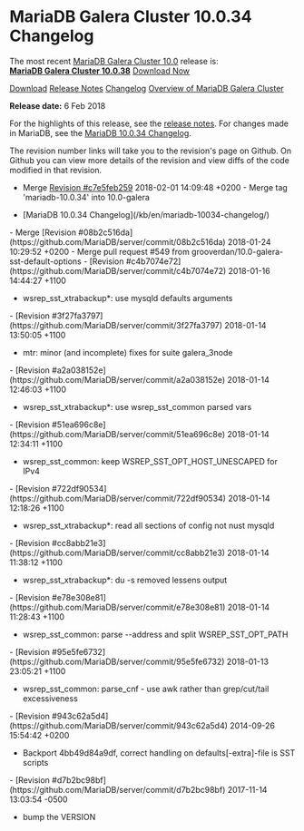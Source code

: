 # MariaDB Galera Cluster 10.0.34 Changelog

The most recent [MariaDB Galera Cluster 10.0](/kb/en/galera/) release is:<br>
<span class="cstm-style lead"><strong>[MariaDB Galera Cluster 10.0.38](/replication/galera-cluster/mariadb-galera-cluster-releases/mariadb-galera-100-release-notes/mariadb-galera-cluster-10038-release-notes)</strong> [Download<span>&nbsp;</span>Now](https://downloads.mariadb.org/mariadb-galera/10.0)</span>

[Download](http://downloads.mariadb.org/mariadb-galera/10.0.34)
[Release Notes](/replication/galera-cluster/mariadb-galera-cluster-releases/mariadb-galera-100-release-notes/mariadb-galera-cluster-10034-release-notes)
[Changelog](/replication/galera-cluster/mariadb-galera-cluster-releases/mariadb-galera-100-changelogs/mariadb-galera-cluster-10034-changelog)
[Overview of MariaDB Galera Cluster](/replication/galera-cluster/what-is-mariadb-galera-cluster)

<strong>Release date:</strong>  6 Feb 2018

For the highlights of this release, see the
[release notes](/replication/galera-cluster/mariadb-galera-cluster-releases/mariadb-galera-100-release-notes/mariadb-galera-cluster-10034-release-notes).
For changes made in MariaDB, see the [MariaDB 10.0.34 Changelog](/kb/en/mariadb-10034-changelog/).

The revision number links will take you to the revision's page on Github. On
Github you can view more details of the revision and view diffs of the code
modified in that revision.

- <span class="cstm-style merge">Merge [Revision #c7e5feb259](https://github.com/MariaDB/server/commit/c7e5feb259) 2018-02-01 14:09:48 +0200 - Merge tag 'mariadb-10.0.34' into 10.0-galera</span>
<ul start="1"><li>[MariaDB 10.0.34 Changelog](/kb/en/mariadb-10034-changelog/)
</li></ul>
- <span class="cstm-style merge">Merge [Revision #08b2c516da](https://github.com/MariaDB/server/commit/08b2c516da) 2018-01-24 10:29:52 +0200 - Merge pull request #549 from grooverdan/10.0-galera-sst-default-options</span>
- [Revision #c4b7074e72](https://github.com/MariaDB/server/commit/c4b7074e72)
<span class="cstm-style datetime">2018-01-16 14:44:27 +1100</span>
<ul start="1"><li>wsrep_sst_xtrabackup*: use mysqld defaults arguments
</li></ul>
- [Revision #3f27fa3797](https://github.com/MariaDB/server/commit/3f27fa3797)
<span class="cstm-style datetime">2018-01-14 13:50:05 +1100</span>
<ul start="1"><li>mtr: minor (and incomplete) fixes for suite galera_3node
</li></ul>
- [Revision #a2a038152e](https://github.com/MariaDB/server/commit/a2a038152e)
<span class="cstm-style datetime">2018-01-14 12:46:03 +1100</span>
<ul start="1"><li>wsrep_sst_xtrabackup*: use wsrep_sst_common parsed vars
</li></ul>
- [Revision #51ea696c8e](https://github.com/MariaDB/server/commit/51ea696c8e)
<span class="cstm-style datetime">2018-01-14 12:34:11 +1100</span>
<ul start="1"><li>wsrep_sst_common: keep WSREP_SST_OPT_HOST_UNESCAPED for IPv4
</li></ul>
- [Revision #722df90534](https://github.com/MariaDB/server/commit/722df90534)
<span class="cstm-style datetime">2018-01-14 12:18:26 +1100</span>
<ul start="1"><li>wsrep_sst_xtrabackup*: read all sections of config not nust mysqld
</li></ul>
- [Revision #cc8abb21e3](https://github.com/MariaDB/server/commit/cc8abb21e3)
<span class="cstm-style datetime">2018-01-14 11:38:12 +1100</span>
<ul start="1"><li>wsrep_sst_xtrabackup*: du -s removed lessens output
</li></ul>
- [Revision #e78e308e81](https://github.com/MariaDB/server/commit/e78e308e81)
<span class="cstm-style datetime">2018-01-14 11:28:43 +1100</span>
<ul start="1"><li>wsrep_sst_common: parse --address and split WSREP_SST_OPT_PATH
</li></ul>
- [Revision #95e5fe6732](https://github.com/MariaDB/server/commit/95e5fe6732)
<span class="cstm-style datetime">2018-01-13 23:05:21 +1100</span>
<ul start="1"><li>wsrep_sst_common: parse_cnf - use awk rather than grep/cut/tail excessiveness
</li></ul>
- [Revision #943c62a5d4](https://github.com/MariaDB/server/commit/943c62a5d4)
<span class="cstm-style datetime">2014-09-26 15:54:42 +0200</span>
<ul start="1"><li>Backport 4bb49d84a9df, correct handling on defaults[-extra]-file is SST scripts
</li></ul>
- [Revision #d7b2bc98bf](https://github.com/MariaDB/server/commit/d7b2bc98bf)
<span class="cstm-style datetime">2017-11-14 13:03:54 -0500</span>
<ul start="1"><li>bump the VERSION</li></ul>